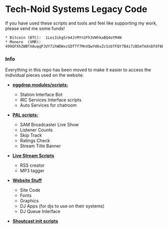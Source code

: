 # Tech-Noid Systems Legacy Code

If you have used these scripts and tools and feel like supporting my work, please send me some funds!
```
* Bitcoin (BTC):  1Lei3ikgSrm4JrMYn2Fh3VWhkaBQ4oYM4N
* Monero  (XMR):  499QFXhZWBfXAuqqPJUY7ihWDWxzSDTTf7MnVQwYd6xZcSzbTFQY7B4i7zB5mTmXnQfdf6RsDmjdZJNBF6oeeW8xBz7sWa5
```

### Info
Everything in this repo has been moved to make it easier to access the individual pieces used on the website.

* [**eggdrop modules/scripts:**][1] 
  * Station Interface Bot
  * IRC Services Interface scripts
  * Auto Services for chatroom  
  
* [**PAL scripts:**][2]
  * SAM Broadcaster Live Show  
  * Listener Counts  
  * Skip Track  
  * Ratings Check  
  * Stream Title Banner  

* [**Live Stream Scripts**][3]
    * RSS creator 
    * MP3 tagger 

* [**Website Stuff**][4]
    * Site Code
    * Fonts
    * Graphics
    * DJ Apps (for djs to use on their systems)
    * DJ Queue Interface

* [**Shoutcast init scripts**][5]

[1]: https://github.com/Tech-Noid-Systems/Eggdrop_Scripts
[2]: https://github.com/Tech-Noid-Systems/SAM-Broadcaster_PAL
[3]: https://github.com/Tech-Noid-Systems/Live_Stream_Scripts
[4]: https://github.com/Tech-Noid-Systems/Website
[5]: https://github.com/Tech-Noid-Systems/shoutcast-initscripts
